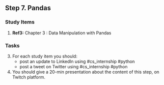 ## Step 7. Pandas

### Study Items
  1. **Ref3:** Chapter 3 : Data Manipulation with Pandas

### Tasks

 3. For each study item you should:  
     - post an update to LinkedIn using #cs_internship #python  
     - post a tweet on Twitter using #cs_internship #python
 4. You should give a 20-min presentation about the content of this step, on Twitch platform.